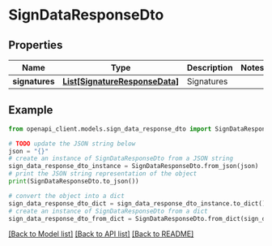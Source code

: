 # SignDataResponseDto


## Properties

Name | Type | Description | Notes
------------ | ------------- | ------------- | -------------
**signatures** | [**List[SignatureResponseData]**](SignatureResponseData.md) | Signatures | 

## Example

```python
from openapi_client.models.sign_data_response_dto import SignDataResponseDto

# TODO update the JSON string below
json = "{}"
# create an instance of SignDataResponseDto from a JSON string
sign_data_response_dto_instance = SignDataResponseDto.from_json(json)
# print the JSON string representation of the object
print(SignDataResponseDto.to_json())

# convert the object into a dict
sign_data_response_dto_dict = sign_data_response_dto_instance.to_dict()
# create an instance of SignDataResponseDto from a dict
sign_data_response_dto_from_dict = SignDataResponseDto.from_dict(sign_data_response_dto_dict)
```
[[Back to Model list]](../README.md#documentation-for-models) [[Back to API list]](../README.md#documentation-for-api-endpoints) [[Back to README]](../README.md)


